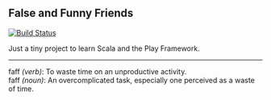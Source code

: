 ## False and Funny Friends

[![Build Status](https://travis-ci.org/tasuk/faff.png?branch=master)](https://travis-ci.org/tasuk/faff)

Just a tiny project to learn Scala and the Play Framework.

---

faff _(verb)_: To waste time on an unproductive activity.  
faff _(noun)_: An overcomplicated task, especially one perceived as a waste of time.  
